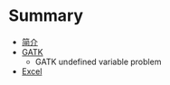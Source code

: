 # Summary

* [简介](README.md)
* [GATK](chapter1.md)
   * GATK undefined variable problem
* [Excel](chapter2.md)

